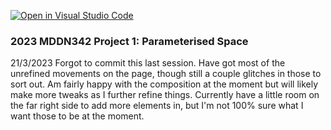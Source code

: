 [![Open in Visual Studio Code](https://classroom.github.com/assets/open-in-vscode-c66648af7eb3fe8bc4f294546bfd86ef473780cde1dea487d3c4ff354943c9ae.svg)](https://classroom.github.com/online_ide?assignment_repo_id=10300842&assignment_repo_type=AssignmentRepo)
### 2023 MDDN342 Project 1: Parameterised Space

21/3/2023
Forgot to commit this last session. Have got most of the unrefined movements on the page, though still a couple glitches in those to sort out. Am fairly happy with the composition at the moment but will likely make more tweaks as I further refine things. Currently have a little room on the far right side to add more elements in, but I'm not 100% sure what I want those to be at the moment.
